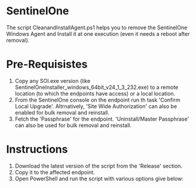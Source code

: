 # SentinelOne
The script CleanandInstallAgent.ps1 helps you to remove the SentinelOne Windows Agent and Install it at one execution (even it needs a reboot after removal).
# Pre-Requisistes
1. Copy any SOI.exe version (like SentinelOneInstaller_windows_64bit_v24_1_3_232.exe) to a remote location (to which the endpoints have access) or a local location.
2. From the SentinelOne console on the endpoint run th task 'Confirm Local Upgrade'. Altrnatively, 'Site Wide Authorization' can also be enabled for bulk removal and reinstall.
3. Fetch the 'Passphrase' for the endpoint. 'Uninstall/Master Passphrase' can also be used for bulk removal and reinstall.
# Instructions
1. Download the latest version of the script from the 'Release' section.
2. Copy it to the affected endpoint.
3. Open PowerShell and run the script with various options give below:


